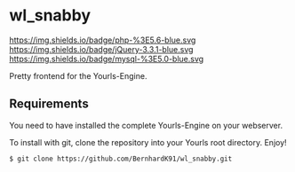 # wl_snabby

https://img.shields.io/badge/php-%3E5.6-blue.svg https://img.shields.io/badge/jQuery-3.3.1-blue.svg https://img.shields.io/badge/mysql-%3E5.0-blue.svg


Pretty frontend for the Yourls-Engine.


## Requirements

You need to have installed the complete Yourls-Engine on your webserver.


To install with git, clone the repository into your Yourls root directory. Enjoy!

```
$ git clone https://github.com/BernhardK91/wl_snabby.git
```
